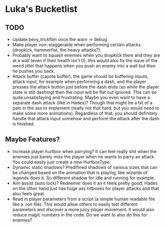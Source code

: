 # Luka's Bucketlist

## TODO

- Update bevy_trickfilm once the warn -> debug
- Make player non-staggerable when performing certain attacks (dropkick, hammerfist, the heavy attacks?)
- Probably want to squash enemies when you dropkick them and they are at a wall (even if their health isn't 0), this would also fix the issue of the weird jitter that happens when you push an enemy into a wall but then he pushes you back.
- Attack buffer (cayote buffer), the game should be buffering inputs, attack input, for example when performing a dash, and the player presses the attack button just before the dash ends (so while the player state is still dashing) then the input will be flat out ignored. This can be quite unsatisfaying and frustrating. Maybe you even want to have a separate dash attack (like in Hades)? Though that might be a bit of a pain in the ass to implement (really not that hard, but you would need to make some more animations). Regardless of that, you should definitely handle that attack input somehow and perform the attack after the dash is finished.

## Maybe Features?

- Increase player hurtbox when parrying? It can feel really shit when the enemies just barely miss the player when he wants to parry an attack. You could easily just create a new HurtboxType.
- Dynamic static shadows? Predifined shadows of various sizes that can be changed based on the animation that is playing, like wizards of legends does it. So different shadow for idle and running for example.
- Aim assist (auto lock)? Redeemer does it an it feels pretty good, Hades on the other hand just has huge ass hitboxes for player attacks and that also feels great.
- Read in player parameters from a script (a simple human readable file like a .ron file). This would allow others to easily test different parameters and discover a more juicy player movement. It would also reduce magic numbers in the code. Do we want to also do this for enemies?
